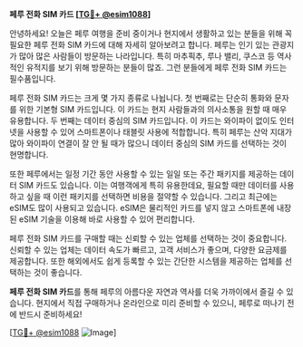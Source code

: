**페루 전화 SIM 카드 [[TG💪+ @esim1088](https://t.me/s/esim1088)]**

안녕하세요! 오늘은 페루 여행을 준비 중이거나 현지에서 생활하고 있는 분들을 위해 꼭 필요한 페루 전화 SIM 카드에 대해 자세히 알아보려고 합니다. 페루는 인기 있는 관광지가 많아 많은 사람들이 방문하는 나라입니다. 특히 마추픽추, 루나 밸리, 쿠스코 등 역사적인 유적지를 보기 위해 방문하는 분들이 많죠. 그런 분들에게 페루 전화 SIM 카드는 필수품입니다.

페루 전화 SIM 카드는 크게 몇 가지 종류로 나뉩니다. 첫 번째로는 단순히 통화와 문자를 위한 기본형 SIM 카드입니다. 이 카드는 현지 사람들과의 의사소통을 원할 때 매우 유용합니다. 두 번째는 데이터 중심의 SIM 카드입니다. 이 카드는 와이파이 없이도 인터넷을 사용할 수 있어 스마트폰이나 태블릿 사용에 적합합니다. 특히 페루는 산악 지대가 많아 와이파이 연결이 잘 안 될 때가 많으니 데이터 중심의 SIM 카드를 선택하는 것이 현명합니다.

또한 페루에서는 일정 기간 동안 사용할 수 있는 일일 또는 주간 패키지를 제공하는 데이터 SIM 카드도 있습니다. 이는 여행객에게 특히 유용한데요, 필요할 때만 데이터를 사용하고 싶을 때 이런 패키지를 선택하면 비용을 절약할 수 있습니다. 그리고 최근에는 eSIM도 많이 사용되고 있습니다. eSIM은 물리적인 카드를 넣지 않고 스마트폰에 내장된 eSIM 기술을 이용해 바로 사용할 수 있어 편리합니다.

페루 전화 SIM 카드를 구매할 때는 신뢰할 수 있는 업체를 선택하는 것이 중요합니다. 신뢰할 수 있는 업체는 데이터 속도가 빠르고, 고객 서비스가 좋으며, 다양한 요금제를 제공합니다. 또한 해외에서도 쉽게 등록할 수 있는 간단한 시스템을 제공하는 업체를 선택하는 것이 좋습니다.

**페루 전화 SIM 카드**를 통해 페루의 아름다운 자연과 역사를 더욱 가까이에서 즐길 수 있습니다. 현지에서 직접 구매하거나 온라인으로 미리 준비할 수 있으니, 페루로 떠나기 전에 반드시 준비하세요!

[[TG💪+ @esim1088](https://t.me/s/esim1088) ![Image](https://i.postimg.cc/Y0z9fWf4/image.png)]